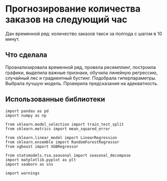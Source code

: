# Прогнозирование количества заказов на следующий час

Дан временной ряд: количество заказов такси за полгода с шагом в 10 минут.

## Что сделала

Проанализировала временной ряд, провела ресемплинг, построила графики, выделила важные признаки, обучила линейную регрессию, случайный лес и градиентный бустинг. Подобрала гиперпараметры. Выбрала лучшую модель. Проверила предсказания на адекватность.

## Использованные библиотеки
```
import pandas as pd
import numpy as np

from sklearn.model_selection import train_test_split
from sklearn.metrics import mean_squared_error

from sklearn.linear_model import LinearRegression
from sklearn.ensemble import RandomForestRegressor
from xgboost import XGBRegressor

from statsmodels.tsa.seasonal import seasonal_decompose
import matplotlib.pyplot as plt
import seaborn as sns

import warnings
```
